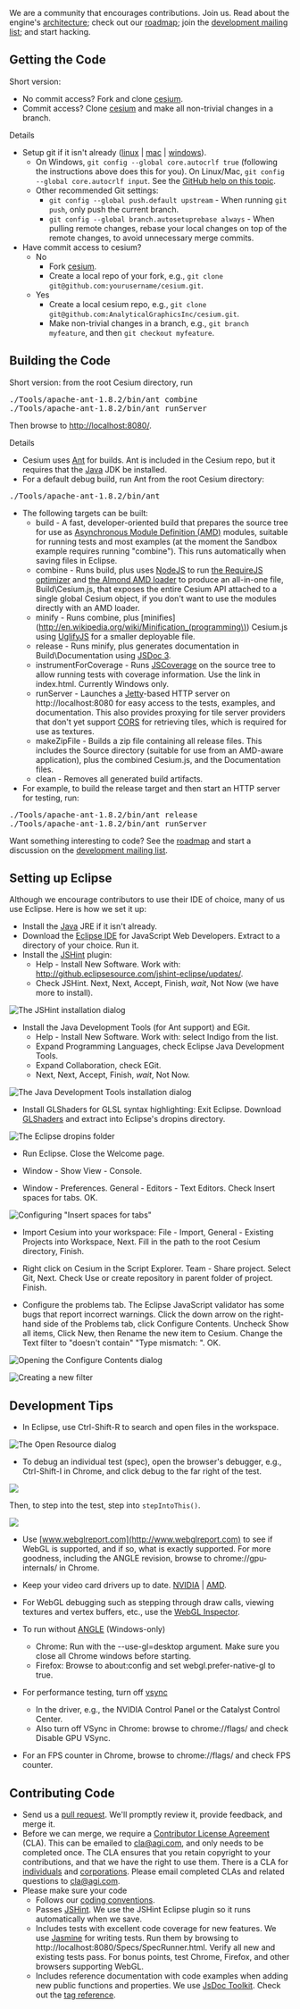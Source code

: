 We are a community that encourages contributions.  Join us.  Read about the engine's [architecture](https://github.com/AnalyticalGraphicsInc/cesium/wiki/Architecture); check out our [roadmap](https://github.com/AnalyticalGraphicsInc/cesium/wiki/Roadmap); join the [development mailing list](https://groups.google.com/d/forum/cesium-dev); and start hacking.

## Getting the Code

Short version:
* No commit access? Fork and clone [cesium](https://github.com/AnalyticalGraphicsInc/cesium).
* Commit access? Clone [cesium](https://github.com/AnalyticalGraphicsInc/cesium) and make all non-trivial changes in a branch.

Details
* Setup git if it isn't already ([linux](http://help.github.com/linux-set-up-git/) | [mac](http://help.github.com/mac-set-up-git/) | [windows](http://help.github.com/win-set-up-git/)).
   * On Windows, `git config --global core.autocrlf true` (following the instructions above does this for you).  On Linux/Mac, `git config --global core.autocrlf input`.  See the [GitHub help on this topic](http://help.github.com/line-endings/).
   * Other recommended Git settings:
      * `git config --global push.default upstream` - When running `git push`, only push the current branch.
      * `git config --global branch.autosetuprebase always` - When pulling remote changes, rebase your local changes on top of the remote changes, to avoid unnecessary merge commits.
* Have commit access to cesium?
   * No
      * Fork [cesium](https://github.com/AnalyticalGraphicsInc/cesium).
      * Create a local repo of your fork, e.g., `git clone git@github.com:yourusername/cesium.git`.
   * Yes
      * Create a local cesium repo, e.g., `git clone git@github.com:AnalyticalGraphicsInc/cesium.git`.
      * Make non-trivial changes in a branch, e.g., `git branch myfeature`, and then `git checkout myfeature`.

## Building the Code

Short version: from the root Cesium directory, run
<pre>
./Tools/apache-ant-1.8.2/bin/ant combine
./Tools/apache-ant-1.8.2/bin/ant runServer
</pre>
Then browse to [http://localhost:8080/](http://localhost:8080/).

Details
* Cesium uses [Ant](http://ant.apache.org/) for builds.  Ant is included in the Cesium repo, but it requires that the [Java](http://www.java.com/en/download/index.jsp) JDK be installed.
* For a default debug build, run Ant from the root Cesium directory:

<pre>
./Tools/apache-ant-1.8.2/bin/ant
</pre>

* The following targets can be built:
   * build - A fast, developer-oriented build that prepares the source tree for use as [Asynchronous Module Definition (AMD)](https://github.com/amdjs/amdjs-api/wiki/AMD) modules, suitable for running tests and most examples (at the moment the Sandbox example requires running "combine").  This runs automatically when saving files in Eclipse.
   * combine - Runs build, plus uses [NodeJS](http://nodejs.org/) to run [the RequireJS optimizer](http://requirejs.org/docs/optimization.html) and [the Almond AMD loader](http://requirejs.org/docs/faq-optimization.html#wrap) to produce an all-in-one file, Build\Cesium.js, that exposes the entire Cesium API attached to a single global Cesium object, if you don't want to use the modules directly with an AMD loader.
   * minify - Runs combine, plus [minifies](http://en.wikipedia.org/wiki/Minification_(programming\)) Cesium.js using [UglifyJS](https://github.com/mishoo/UglifyJS) for a smaller deployable file.  
   * release - Runs minify, plus generates documentation in Build\Documentation using [JSDoc 3](https://github.com/jsdoc3/jsdoc).
   * instrumentForCoverage - Runs [JSCoverage](http://siliconforks.com/jscoverage/) on the source tree to allow running tests with coverage information.  Use the link in index.html.  Currently Windows only.
   * runServer - Launches a [Jetty](http://jetty.codehaus.org/jetty/)-based HTTP server on http://localhost:8080 for easy access to the tests, examples, and documentation.  This also provides proxying for tile server providers that don't yet support [CORS](http://en.wikipedia.org/wiki/Cross-origin_resource_sharing) for retrieving tiles, which is required for use as textures.
   * makeZipFile - Builds a zip file containing all release files.  This includes the Source directory (suitable for use from an AMD-aware application), plus the combined Cesium.js, and the Documentation files.
   * clean - Removes all generated build artifacts.
* For example, to build the release target and then start an HTTP server for testing, run:

<pre>
./Tools/apache-ant-1.8.2/bin/ant release
./Tools/apache-ant-1.8.2/bin/ant runServer
</pre>

Want something interesting to code?  See the [roadmap](https://github.com/AnalyticalGraphicsInc/cesium/wiki/Roadmap) and start a discussion on the [development mailing list](https://groups.google.com/forum/#!topic/cesium-dev).

## Setting up Eclipse

Although we encourage contributors to use their IDE of choice, many of us use Eclipse.  Here is how we set it up:

* Install the [Java](http://www.java.com/en/download/index.jsp) JRE if it isn't already.
* Download the [Eclipse IDE](http://www.eclipse.org/downloads/) for JavaScript Web Developers.  Extract to a directory of your choice.  Run it.
* Install the [JSHint](http://www.jshint.com/) plugin: 
   * Help - Install New Software.  Work with: http://github.eclipsesource.com/jshint-eclipse/updates/.
   * Check JSHint.  Next, Next, Accept, Finish, _wait_, Not Now (we have more to install).

![The JSHint installation dialog](jshint.png)

* Install the Java Development Tools (for Ant support) and EGit.
   * Help - Install New Software.  Work with: select Indigo from the list.  
   * Expand Programming Languages, check Eclipse Java Development Tools.  
   * Expand Collaboration, check EGit.  
   * Next, Next, Accept, Finish, _wait_, Not Now.

![The Java Development Tools installation dialog](indigo.png)

* Install GLShaders for GLSL syntax highlighting:  Exit Eclipse.  Download [GLShaders](http://sourceforge.net/projects/glshaders/) and extract into Eclipse's dropins directory.

![The Eclipse dropins folder](glshaders.png)

* Run Eclipse. Close the Welcome page.

* Window - Show View - Console.

* Window - Preferences.  General - Editors - Text Editors.  Check Insert spaces for tabs.  OK.

![Configuring "Insert spaces for tabs"](tabs.png)

* Import Cesium into your workspace:  File - Import, General - Existing Projects into Workspace, Next.  Fill in the path to the root Cesium directory, Finish.

* Right click on Cesium in the Script Explorer.  Team - Share project.  Select Git, Next.  Check Use or create repository in parent folder of project.  Finish.

* Configure the problems tab.  The Eclipse JavaScript validator has some bugs that report incorrect warnings.  Click the down arrow on the right-hand side of the Problems tab, click Configure Contents.  Uncheck Show all items, Click New, then Rename the new item to Cesium.  Change the Text filter to "doesn't contain" "Type mismatch: ".  OK.

![Opening the Configure Contents dialog](configureContents.png)

![Creating a new filter](configureContents2.png)

## Development Tips

* In Eclipse, use Ctrl-Shift-R to search and open files in the workspace.

![The Open Resource dialog](openresource.png)

* To debug an individual test (spec), open the browser's debugger, e.g., Ctrl-Shift-I in Chrome, and click debug to the far right of the test.

![](debugJasmine.png)

Then, to step into the test, step into `stepIntoThis()`.

![](stepIntoThis.png)

* Use [www.webglreport.com](http://www.webglreport.com) to see if WebGL is supported, and if so, what is exactly supported.  For more goodness, including the ANGLE revision, browse to chrome://gpu-internals/ in Chrome.

* Keep your video card drivers up to date.  [NVIDIA](http://www.nvidia.com/Download/index.aspx) | [AMD](http://support.amd.com/us/gpudownload/Pages/index.aspx).

* For WebGL debugging such as stepping through draw calls, viewing textures and vertex buffers, etc., use the [WebGL Inspector](http://benvanik.github.com/WebGL-Inspector/).

* To run without [ANGLE](http://code.google.com/p/angleproject/) (Windows-only)
   * Chrome:  Run with the --use-gl=desktop argument.  Make sure you close all Chrome windows before starting.
   * Firefox:  Browse to about:config and set webgl.prefer-native-gl to true.

* For performance testing, turn off [vsync](http://hardforum.com/showthread.php?t=928593)
   * In the driver, e.g., the NVIDIA Control Panel or the Catalyst Control Center.
   * Also turn off VSync in Chrome: browse to chrome://flags/ and check Disable GPU VSync.

* For an FPS counter in Chrome, browse to chrome://flags/ and check FPS counter.

## Contributing Code

* Send us a [pull request](http://help.github.com/send-pull-requests/).  We'll promptly review it, provide feedback, and merge it.
* Before we can merge, we require a [Contributor License Agreement](http://producingoss.com/en/copyright-assignment.html#copyright-assignment-cla) (CLA).  This can be emailed to cla@agi.com, and only needs to be completed once.  The CLA ensures that you retain copyright to your contributions, and that we have the right to use them.  There is a CLA for [individuals](http://www.agi.com/licenses/individual-cla-agi-v1.0.txt) and [corporations](http://www.agi.com/licenses/corporate-cla-agi-v1.0.txt).  Please email completed CLAs and related questions to cla@agi.com.
* Please make sure your code
   * Follows our [coding conventions](https://github.com/AnalyticalGraphicsInc/cesium/wiki/JavaScript-Coding-Conventions).
   * Passes [JSHint](http://www.jshint.com/).  We use the JSHint Eclipse plugin so it runs automatically when we save.
   * Includes tests with excellent code coverage for new features.  We use [Jasmine](http://pivotal.github.com/jasmine/) for writing tests.  Run them by browsing to http://localhost:8080/Specs/SpecRunner.html.  Verify all  new and existing tests pass.  For bonus points, test Chrome, Firefox, and other browsers supporting WebGL.
   * Includes reference documentation with code examples when adding new public functions and properties.  We use [JsDoc Toolkit](http://code.google.com/p/jsdoc-toolkit/).  Check out the [tag reference](http://code.google.com/p/jsdoc-toolkit/wiki/TagReference).